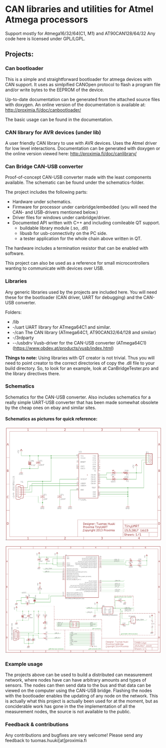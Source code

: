# CAN libraries and utilities for Atmel Atmega processors
Support mostly for Atmega16/32/64(C1, M1) and AT90CAN128/64/32
Any code here is licensed under GPL/LGPL.

## Projects:
### Can bootloader
This is a simple and straightforward bootloader for atmega devices with CAN support. It uses as simlpified CANOpen protocol to flash a program file and/or write bytes to the EEPROM of the device. 

Up-to-date documentation can be generated from the attached source files with doxygen. An online version of the documentation is available at: http://proximia.fi/doc/canbootloader/

The basic usage can be found in the documentation.

### CAN library for AVR devices (under lib)
A user friendly CAN library to use with AVR devices. Uses the Atmel driver for low level interactions. Documentation can be generated with doxygen or the online version viewed here: http://proximia.fi/doc/canlibrary/

### Can Bridge CAN-USB converter
Proof-of-concept CAN-USB converter made with the least components available. The schematic can be found under the schematics-folder. 

The project includes the following parts:
* Hardware under schematics.
* Firmware for processor under canbridge/embedded (you will need the CAN- and USB-drivers mentioned below.)
* Driver files for windows under canbridge/driver.
* Documented API written with C++ and including comileable QT support.
  * buildable library module (.so, .dll)
  * libusb for usb-connectivity on the PC side.
  * a tester application for the whole chain above written in QT.

The hardware includes a termination resistor that can be enabled with software.

This project can also be used as a reference for small microcontrollers wanting to communicate with devices over USB.

### Libraries
Any generic libraries used by the projects are included here. You will need these for the bootloader (CAN driver, UART for debugging) and the CAN-USB converter.

Folders:
* /lib
* -/uart      UART library for ATmega64C1 and similar.
* -/can       The CAN library (ATmega64C1, AT90CAN32/64/128 and similar)
* -/3rdparty
* --/usbdrv   Vusb-driver for the CAN-USB converter (ATmega64C1) (https://www.obdev.at/products/vusb/index.html)

**Things to note:**
Using libraries with QT creator is not trivial. Thus you will need to point creator to the correct directories of copy the .dll file to your build directory. So, to look for an example, look at CanBridgeTester.pro and the library directives there.

### Schematics
Schematics for the CAN-USB converter. Also includes schematics for a really simple UART-USB converter that has been made somewhat obsolete by the cheap ones on ebay and similar sites.

#### Schematics as pictures for quick reference:

![TinyUART](schematic/tinyuart.png "Tinyuart schematic")

![CANBridge](schematic/canbridge.png "CAN Bridge schematic")

### Example usage
The projects above can be used to build a distributed can measurement network, where nodes have can have arbitrary amounts and types of sensors. The nodes can then send data to the bus and that data can be viewed on the computer using the CAN-USB bridge. Flashing the nodes with the bootloader enables the updating of any node on the network. 
This is actually what this project is actually been used for at the moment, but as conciderable work has gone in the the implementation of all the measurement nodes, the source is not available to the public.

### Feedback & contributions
Any contributions and bugfixes are very welcome!
Please send any feedback to tuomas.huuki[at]proximia.fi